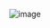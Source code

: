 


![image](https://github.com/komalgoswami777/Task/assets/105383044/2dc3c2ee-18c7-4896-a0c8-72b22108db48)



 
 
